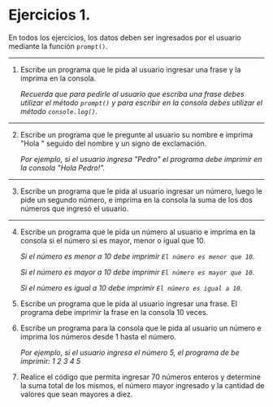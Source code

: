 # Ejercicios 1.

En todos los ejercicios, los datos deben ser ingresados por el usuario mediante la función `prompt()`.
<hr>

1. Escribe un programa que le pida al usuario ingresar una frase y la imprima en la consola. 

    *Recuerda que para pedirle al usuario que escriba una frase debes utilizar el método `prompt()` y para escribir en la consola debes utilizar el método `console.log()`.*

<hr>

2. Escribe un programa que le pregunte al usuario su nombre e imprima "Hola " seguido del nombre y un signo de exclamación.

    *Por ejemplo, si el usuario ingresa "Pedro" el programa debe imprimir en la consola "Hola Pedro!".*

<hr>

3. Escribe un programa que le pida al usuario ingresar un número, luego le pide un segundo número, e imprima en la consola la suma de los dos números que ingresó el usuario.

<hr>

4. Escribe un programa que le pida un número al usuario e imprima en la consola si el número si es mayor, menor o igual que 10.

    *Si el número es menor a 10 debe imprimir `El número es menor que 10`.*
   
    *Si el número es mayor a 10 debe imprimir `El número es mayor que 10`.*

    *Si el número es igual a 10 debe imprimir `El número es igual a 10`.*

6. Escribe un programa que le pida al usuario ingresar una frase. El programa debe imprimir la frase en la consola 10 veces.

7. Escribe un programa para la consola que le pida al usuario un número e imprima los números desde 1 hasta el número.

    *Por ejemplo, si el usuario ingresa el número 5, el programa de be imprimir:*
    *1*
    *2*
    *3*
    *4*
    *5*

8. Realice el código que permita ingresar 70 números enteros y determine la suma total de los mismos, el número mayor ingresado y la cantidad de valores que sean mayores a diez.
